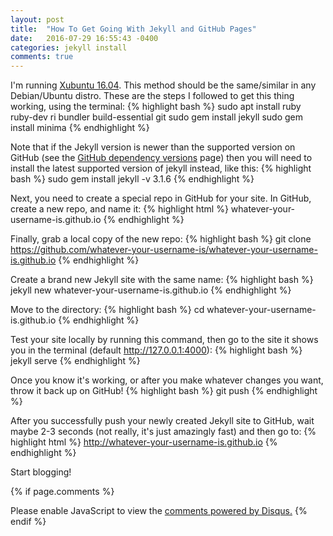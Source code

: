 ```yaml
---
layout: post
title:  "How To Get Going With Jekyll and GitHub Pages"
date:   2016-07-29 16:55:43 -0400
categories: jekyll install
comments: true
---
```

I'm running [Xubuntu 16.04][xubuntu]. This method should be the same/similar in any Debian/Ubuntu distro. These are the steps I followed to get this thing working, using the terminal:
{% highlight bash %}
sudo apt install ruby ruby-dev ri bundler build-essential git
sudo gem install jekyll
sudo gem install minima
{% endhighlight %}

Note that if the Jekyll version is newer than the supported version on GitHub (see the [GitHub dependency versions][github-pages-versions] page) then you will need to install the latest supported version of jekyll instead, like this:
{% highlight bash %}
sudo gem install jekyll -v 3.1.6
{% endhighlight %}

Next, you need to create a special repo in GitHub for your site. In GitHub, create a new repo, and name it:
{% highlight html %}
whatever-your-username-is.github.io
{% endhighlight %}

Finally, grab a local copy of the new repo:
{% highlight bash %}
git clone https://github.com/whatever-your-username-is/whatever-your-username-is.github.io
{% endhighlight %}

Create a brand new Jekyll site with the same name:
{% highlight bash %}
jekyll new whatever-your-username-is.github.io
{% endhighlight %}

Move to the directory:
{% highlight bash %}
cd whatever-your-username-is.github.io
{% endhighlight %}

Test your site locally by running this command, then go to the site it shows you in the terminal (default http://127.0.0.1:4000):
{% highlight bash %}
jekyll serve
{% endhighlight %}

Once you know it's working, or after you make whatever changes you want, throw it back up on GitHub!
{% highlight bash %}
git push
{% endhighlight %}

After you successfully push your newly created Jekyll site to GitHub, wait maybe 2-3 seconds (not really, it's just amazingly fast) and then go to:
{% highlight html %}
http://whatever-your-username-is.github.io
{% endhighlight %}

Start blogging!

{% if page.comments %}
<div id="disqus_thread"></div>
<script>
    /**
     *  RECOMMENDED CONFIGURATION VARIABLES: EDIT AND UNCOMMENT THE SECTION BELOW TO INSERT DYNAMIC VALUES FROM YOUR PLATFORM OR CMS.
     *  LEARN WHY DEFINING THESE VARIABLES IS IMPORTANT: https://disqus.com/admin/universalcode/#configuration-variables
     */
    /*
    var disqus_config = function () {
        this.page.url = PAGE_URL;  // Replace PAGE_URL with your page's canonical URL variable
        this.page.identifier = PAGE_IDENTIFIER; // Replace PAGE_IDENTIFIER with your page's unique identifier variable
    };
    */
    (function() {  // DON'T EDIT BELOW THIS LINE
        var d = document, s = d.createElement('script');
        
        s.src = '//blog-dalydays-com.disqus.com/embed.js';
        
        s.setAttribute('data-timestamp', +new Date());
        (d.head || d.body).appendChild(s);
    })();
</script>
<noscript>Please enable JavaScript to view the <a href="https://disqus.com/?ref_noscript" rel="nofollow">comments powered by Disqus.</a></noscript>
{% endif %}

[xubuntu]: http://xubuntu.org/
[github-pages-versions]: https://pages.github.com/versions/
